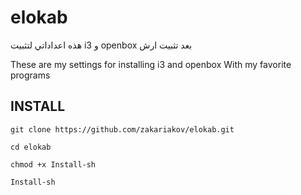 # elokab


هذه اعداداتي لتثبيت i3 و openbox بعد تثبيت ارش


These are my settings for installing i3 and openbox With my favorite programs

## INSTALL

	git clone https://github.com/zakariakov/elokab.git

	cd elokab

	chmod +x Install-sh

	Install-sh
